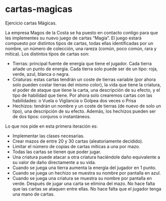 # cartas-magicas
Ejercicio cartas Mágicas.

La empresa Magos de la Costa se ha puesto en contacto contigo para que les implementes su nuevo juego de cartas “Magia”. 
El juego estará compuesto por distintos tipos de cartas, todas ellas identificadas por un nombre, un número de colección, una rareza (común, poco común, rara y mítica). Los distintos tipos de cartas son: 
-	Tierras: principal fuente de energía que tiene el jugador. Cada tierra añade un punto de energía. Cada tierra solo puede ser de un tipo: roja, verde, azul, blanca o negra. 
-	Criaturas: estas cartas tendrán un coste de tierras variable (por ahora solo pueden costar tierras del mismo color), la vida que tiene la criatura, el poder de ataque que tiene la carta, una descripción de su efecto, y el tipo de habilidad que tiene. Por ahora solo crearemos cartas con las habilidades: 
o	Vuela
o	Vigilancia
o	Golpea dos veces
o	Prisa
-	Hechizos: tendrán un nombre y un coste de tierras (de nuevo de solo un tipo), una descripción de su efecto. Además, los hechizos pueden ser de dos tipos: conjuros o instantáneos. 

Lo que nos pide en esta primera iteración es: 
-	Implementar las clases necesarias.
-	Crear mazos de entre 20 y 30 cartas (aleatoriamente decidido).
-	Limitar el número de copias de cartas míticas a una por mazo. 
-	Todas las cartas se tienen que poder jugar.
-	Una criatura puede atacar a otra criatura haciéndole daño equivalente a su valor de daño directamente a su vida.
-	Cuando se juega una tierra aumenta la energía del jugador en 1 punto.
-	Cuando se juega un hechizo se muestra su nombre por pantalla en azul.
-	Cuando se juega una criatura se muestra su nombre por pantalla en verde.
Después de jugar una carta se elimina del mazo.
No hace falta que las cartas se ataquen entre ellas. No hace falta que el jugador tenga una mano de cartas. 


 

